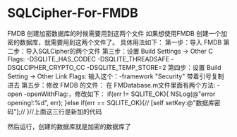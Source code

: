 # SQLCipher-For-FMDB
FMDB 创建加密数据库的时候需要用到这两个文件
如果想使用FMDB 创建一个加密的数据库，就需要用到这两个文件了。
具体用法如下：
第一步：导入 FMDB
第二步：导入SQLCipher的两个文件
第三步：设置 Build Settings -> Other C Flags:
-DSQLITE_HAS_CODEC
-DSQLITE_THREADSAFE
-DSQLCIPHER_CRYPTO_CC
-DSQLITE_TEMP_STORE=2
第四步：设置 Build Setting -> Other Link Flags:
输入这个：-framework "Security"      带着引号复制进去
第五步：修改 FMDB 的文件：
在 FMDatabase.m文件里面有两个方法: -open   -openWithFlag:，修改如下：
if(err != SQLITE_OK){
  NSLog(@"error opening!:%d", err);
}else if(err == SQLITE_OK){//
  [self setKey:@"数据库密码"];//
}//上面这三行是新加的代码

然后运行，创建的数据库就是加密的数据库了

